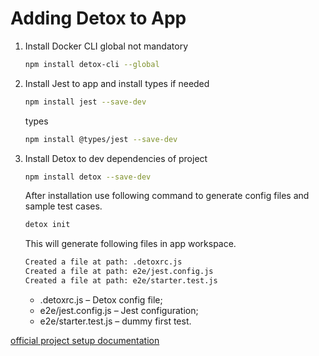 # Adding Detox to App

1. Install Docker CLI global not mandatory

   ```bash
   npm install detox-cli --global
   ```

2. Install Jest to app and install types if needed

   ```bash
   npm install jest --save-dev
   ```

   types

   ```bash
   npm install @types/jest --save-dev
   ```

3. Install Detox to dev dependencies of project

   ```bash
   npm install detox --save-dev
   ```

   After installation use following command to generate config files and sample test cases.

   ```bash
   detox init
   ```

   This will generate following files in app workspace.

   ```bash
   Created a file at path: .detoxrc.js
   Created a file at path: e2e/jest.config.js
   Created a file at path: e2e/starter.test.js
   ```

   - .detoxrc.js – Detox config file;
   - e2e/jest.config.js – Jest configuration;
   - e2e/starter.test.js – dummy first test.

[official project setup documentation](https://wix.github.io/Detox/docs/introduction/project-setup)
